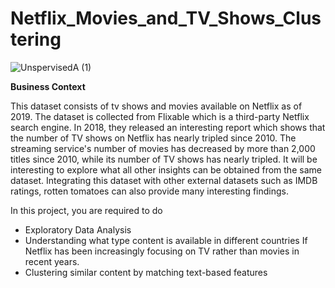 # Netflix_Movies_and_TV_Shows_Clustering


![UnspervisedA (1)](https://github.com/rafiddeshmukh/Netflix_Movies_and_TV_Shows_Clustering/assets/52603382/09c84014-a47c-4b0a-a53d-f1e962f9d836)

**Business Context**

This dataset consists of tv shows and movies available on Netflix as of 2019. The
dataset is collected from Flixable which is a third-party Netflix search engine. In
2018, they released an interesting report which shows that the number of TV shows
on Netflix has nearly tripled since 2010. The streaming service's number of movies
has decreased by more than 2,000 titles since 2010, while its number of TV shows
has nearly tripled. It will be interesting to explore what all other insights can be
obtained from the same dataset.
Integrating this dataset with other external datasets such as IMDB ratings, rotten
tomatoes can also provide many interesting findings.

In this project, you are required to do
*   Exploratory Data Analysis
*   Understanding what type content is available in different countries
If Netflix has been increasingly focusing on TV rather than movies in
recent years.
*   Clustering similar content by matching text-based features

